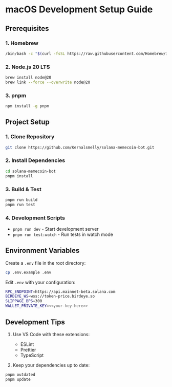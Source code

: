 # macOS Development Setup Guide

## Prerequisites

### 1. Homebrew
```bash
/bin/bash -c "$(curl -fsSL https://raw.githubusercontent.com/Homebrew/install/HEAD/install.sh)"
```

### 2. Node.js 20 LTS
```bash
brew install node@20
brew link --force --overwrite node@20
```

### 3. pnpm
```bash
npm install -g pnpm
```

## Project Setup

### 1. Clone Repository
```bash
git clone https://github.com/Kernalsmelly/solana-memecoin-bot.git
```

### 2. Install Dependencies
```bash
cd solana-memecoin-bot
pnpm install
```

### 3. Build & Test
```bash
pnpm run build
pnpm run test
```

### 4. Development Scripts
- `pnpm run dev` - Start development server
- `pnpm run test:watch` - Run tests in watch mode

## Environment Variables

Create a `.env` file in the root directory:
```bash
cp .env.example .env
```

Edit `.env` with your configuration:
```bash
RPC_ENDPOINT=https://api.mainnet-beta.solana.com
BIRDEYE_WS=wss://token-price.birdeye.so
SLIPPAGE_BPS=300
WALLET_PRIVATE_KEY=<<your-key-here>>
```

## Development Tips

1. Use VS Code with these extensions:
   - ESLint
   - Prettier
   - TypeScript

2. Keep your dependencies up to date:
```bash
pnpm outdated
pnpm update
```
